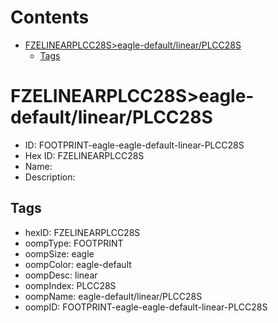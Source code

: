 



Contents
========

* [FZELINEARPLCC28S>eagle-default/linear/PLCC28S](#fzelinearplcc28seagle-defaultlinearplcc28s)
	* [Tags](#tags)

# FZELINEARPLCC28S>eagle-default/linear/PLCC28S

- ID: FOOTPRINT-eagle-eagle-default-linear-PLCC28S
- Hex ID: FZELINEARPLCC28S
- Name: 
- Description: 

## Tags

- hexID: FZELINEARPLCC28S
- oompType: FOOTPRINT
- oompSize: eagle
- oompColor: eagle-default
- oompDesc: linear
- oompIndex: PLCC28S
- oompName: eagle-default/linear/PLCC28S
- oompID: FOOTPRINT-eagle-eagle-default-linear-PLCC28S
